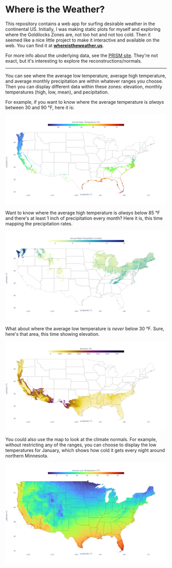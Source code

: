 # Where is the Weather?

This repository contains a web app for surfing desirable weather in the continental US. Initially, I was making static plots for myself and exploring where the Goldilocks Zones are, not too hot and not too cold. Then it seemed like a nice little project to make it interactive and available on the web. You can find it at [**whereistheweather.us**](http://whereistheweather.us/).

For more info about the underlying data, see the [PRISM site](https://prism.oregonstate.edu/normals/). They're not exact, but it's interesting to explore the reconstructions/normals.

-----

You can see where the average low temperature, average high temperature, and average monthly precipitation are within whatever ranges you choose. Then you can display different data within these zones: elevation, monthly temperatures (high, low, mean), and pecipitation.

For example, if you want to know where the average temperature is *always* between 30 and 90 °F, here it is:

![30-90](img/30-90.png)

Want to know where the average high temperature is *always* below 85 °F and there's at least 1 inch of precipitation every month? Here it is, this time mapping the precipitation rates.

![85-1](img/85-1.png)

What about where the average low temperature is *never* below 30 °F. Sure, here's that area, this time showing elevation.

![30](img/30.png)

You could also use the map to look at the climate normals. For example, without restricting any of the ranges, you can choose to display the low temperatures for January, which shows how cold it gets every night around northern Minnesota.

![jan-low](img/jan-low.png)
